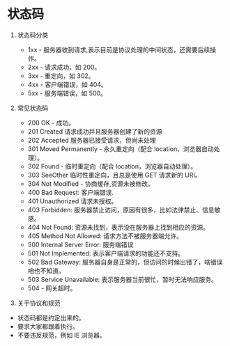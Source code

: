 # 状态码

1. 状态码分类
    * 1xx - 服务器收到请求,表示目前是协议处理的中间状态，还需要后续操作。
    * 2xx - 请求成功，如 200。
    * 3xx - 重定向，如 302。
    * 4xx - 客户端错误，如 404。
    * 5xx - 服务端错误，如 500。

2. 常见状态码

    * 200 OK - 成功。
    * 201 Created 请求成功并且服务器创建了新的资源
    * 202 Accepted 服务器已接受请求，但尚未处理
    * 301 Moved Permanently - 永久重定向（配合 location，浏览器自动处理）。
    * 302 Found - 临时重定向（配合 location，浏览器自动处理）。
    * 303 SeeOther 临时性重定向，且总是使用 GET 请求新的 URI。
    * 304 Not Modified - 协商缓存,资源未被修改。
    * 400 Bad Request: 客户端错误.
    * 401 Unauthorized 请求未授权。
    * 403 Forbidden: 服务器禁止访问，原因有很多，比如法律禁止、信息敏感。
    * 404 Not Found: 资源未找到，表示没在服务器上找到相应的资源。
    * 405 Method Not Allowed: 请求方法不被服务器端允许。
    * 500 Internal Server Error: 服务端错误
    * 501 Not Implemented: 表示客户端请求的功能还不支持。
    * 502 Bad Gateway: 服务器自身是正常的，但访问的时候出错了，啥错误咱也不知道。
    * 503 Service Unavailable: 表示服务器当前很忙，暂时无法响应服务。
    * 504 - 网关超时。

3. 关于协议和规范

* 状态码都是约定出来的。
* 要求大家都跟着执行。
* 不要违反规范，例如 IE 浏览器。

